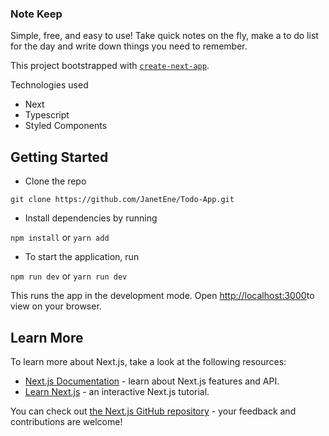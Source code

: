 ### Note Keep

Simple, free, and easy to use! Take quick notes on the fly, make a to do list for the day and write down things you need to remember.

This project bootstrapped with [`create-next-app`](https://github.com/vercel/next.js/tree/canary/packages/create-next-app).

Technologies used

- Next
- Typescript
- Styled Components

## Getting Started

- Clone the repo

`git clone https://github.com/JanetEne/Todo-App.git`

- Install dependencies by running

`npm install` or `yarn add`

- To start the application, run

`npm run dev` or `yarn run dev`

This runs the app in the development mode.
Open [http://localhost:3000](http://localhost:3000)to view on your browser.

## Learn More

To learn more about Next.js, take a look at the following resources:

- [Next.js Documentation](https://nextjs.org/docs) - learn about Next.js features and API.
- [Learn Next.js](https://nextjs.org/learn) - an interactive Next.js tutorial.

You can check out [the Next.js GitHub repository](https://github.com/vercel/next.js/) - your feedback and contributions are welcome!
